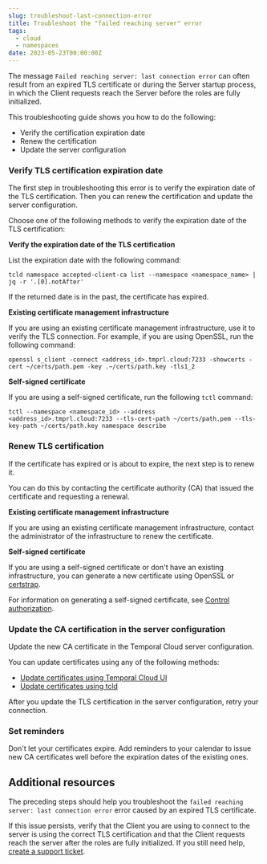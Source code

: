 ```yaml
---
slug: troubleshoot-last-connection-error
title: Troubleshoot the "failed reaching server" error
tags:
  - cloud
  - namespaces
date: 2023-05-23T00:00:00Z
---
```


The message `Failed reaching server: last connection error` can often result from an expired TLS certificate or during the Server startup process, in which the Client requests reach the Server before the roles are fully initialized.

This troubleshooting guide shows you how to do the following:

- Verify the certification expiration date
- Renew the certification
- Update the server configuration

<!-- truncate -->

### Verify TLS certification expiration date

The first step in troubleshooting this error is to verify the expiration date of the TLS certification.
Then you can renew the certification and update the server configuration.

Choose one of the following methods to verify the expiration date of the TLS certification:

**Verify the expiration date of the TLS certification**

List the expiration date with the following command:

```command
tcld namespace accepted-client-ca list --namespace <namespace_name> | jq -r '.[0].notAfter'
```

If the returned date is in the past, the certificate has expired.

**Existing certificate management infrastructure**

If you are using an existing certificate management infrastructure, use it to verify the TLS connection.
For example, if you are using OpenSSL, run the following command:

```command
openssl s_client -connect <address_id>.tmprl.cloud:7233 -showcerts -cert ~/certs/path.pem -key .~/certs/path.key -tls1_2
```

**Self-signed certificate**

If you are using a self-signed certificate, run the following `tctl` command:

```command
tctl --namespace <namespace_id> --address <address_id>.tmprl.cloud:7233 --tls-cert-path ~/certs/path.pem --tls-key-path ~/certs/path.key namespace describe
```

### Renew TLS certification

If the certificate has expired or is about to expire, the next step is to renew it.

You can do this by contacting the certificate authority (CA) that issued the certificate and requesting a renewal.

**Existing certificate management infrastructure**

If you are using an existing certificate management infrastructure, contact the administrator of the infrastructure to renew the certificate.

**Self-signed certificate**

If you are using a self-signed certificate or don't have an existing infrastructure, you can generate a new certificate using OpenSSL or [certstrap](https://github.com/square/certstrap).

For information on generating a self-signed certificate, see [Control authorization](/cloud/how-to-manage-certificates-in-temporal-cloud#control-authorization).

### Update the CA certification in the server configuration

Update the new CA certificate in the Temporal Cloud server configuration.

You can update certificates using any of the following methods:

- [Update certificates using Temporal Cloud UI](https://docs.temporal.io/cloud/how-to-manage-certificates-in-temporal-cloud#update-certificates-using-temporal-cloud-ui)
- [Update certificates using tcld](https://docs.temporal.io/cloud/how-to-manage-certificates-in-temporal-cloud#update-certificates-using-tcld)

After you update the TLS certification in the server configuration, retry your connection.

### Set reminders

Don't let your certificates expire.
Add reminders to your calendar to issue new CA certificates well before the expiration dates of the existing ones.

## Additional resources

The preceding steps should help you troubleshoot the `failed reaching server: last connection error` error caused by an expired TLS certificate.

If this issue persists, verify that the Client you are using to connect to the server is using the correct TLS certification and that the Client requests reach the server after the roles are fully initialized.
If you still need help, [create a support ticket](/cloud/how-to-create-a-ticket-for-temporal-support).
